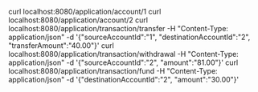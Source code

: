 curl localhost:8080/application/account/1
curl localhost:8080/application/account/2
curl localhost:8080/application/transaction/transfer -H "Content-Type: application/json" -d '{"sourceAccountId":"1", "destinationAccountId":"2", "transferAmount":"40.00"}'
curl localhost:8080/application/transaction/withdrawal -H "Content-Type: application/json" -d '{"sourceAccountId":"2", "amount":"81.00"}'
curl localhost:8080/application/transaction/fund -H "Content-Type: application/json" -d '{"destinationAccountId":"2", "amount":"30.00"}'